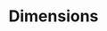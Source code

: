 ---
bigquery: https://console.cloud.google.com/bigquery?p=covid-19-dimensions-ai&page=table&d=data&t=publications
contributors: Digital Science, https://www.digital-science.com/
cost: Free for personal, non-commercial use.
description: Dimensions contains more than 100 million publications, ranging from
  articles published in scholarly journals, books and book chapters, to preprints
  and conference proceedings. All publications are contextualized with linked data
  sets, funding, publications, patents, clinical trials, and policy documents. You
  can also view associated categories, funders, institutions, and researcher profiles.
documentation: https://docs.dimensions.ai/bigquery/index.html
last_edit: Mon, 04 Apr 2022 19:04:00 GMT
location: https://www.dimensions.ai/products/free/
maintained_by: Digital Science, https://www.digital-science.com/
schema_fields: '[''id'', ''issue'', ''expiration_date'', ''arxiv_id'', ''publisher'',
  ''book_title'', ''acknowledgements'', ''legal_status'', ''subtitles'', ''investigators'',
  ''mesh_headings'', ''resulting_publication_ids'', ''category_rcdc'', ''publication_ids'',
  ''pages'', ''publication_date'', ''funder_org_state_codes'', ''funder_countries'',
  ''external_ids'', ''book_series_title'', ''kind'', ''date_normal'', ''priority_year'',
  ''date'', ''funder_org'', ''citations_count'', ''category_for'', ''original_assignee_orgs'',
  ''repository_name'', ''start_date'', ''legal_events'', ''research_org_countries'',
  ''registry'', ''funding_usd'', ''original_assignee'', ''category_icrp_ct'', ''embargo_date'',
  ''title'', ''parent_id'', ''research_org_country_names'', ''aliases'', ''supporting_grant_ids'',
  ''funding_aud'', ''funding_eur'', ''application_number'', ''open_access_categories_v2'',
  ''authors'', ''cited_by_ids'', ''end_date'', ''metrics'', ''gender'', ''wikipedia_url'',
  ''date_imported_gbq'', ''research_org_state_names'', ''date_inserted'', ''original_abstract'',
  ''labels'', ''associated_publication_id'', ''filing_date'', ''associated_publication_pmid'',
  ''year'', ''funding_jpy'', ''status'', ''open_access_categories'', ''funding_cny'',
  ''date_online'', ''address'', ''citation_string'', ''funder_org_cities'', ''current_assignee'',
  ''original_title'', ''foa_number'', ''doi'', ''family_count'', ''journal_lists'',
  ''links'', ''researcher_ids'', ''cpc'', ''category_bra'', ''proceedings_title'',
  ''granted_date'', ''organisation_details'', ''category_hrcs_hc'', ''editors'', ''end_year'',
  ''citations'', ''current_assignee_orgs'', ''source_id'', ''research_orgs'', ''license'',
  ''resulting_publication_doi'', ''funding_currency'', ''research_org_city_names'',
  ''granted_year'', ''grant_number'', ''funder_orgs'', ''categories'', ''inventor_names'',
  ''created_date'', ''relationships'', ''volume'', ''patent_ids'', ''category_sdg'',
  ''repository_id'', ''family_members_ids'', ''date_print'', ''journal'', ''brief_title'',
  ''assignee_orgs'', ''clinical_trial_ids'', ''pmcid'', ''funding_details'', ''publication_year'',
  ''associated_publication_arxiv_id'', ''description'', ''funding_nzd'', ''current_assignee_countries'',
  ''category_hrcs_rac'', ''active_years'', ''original_assignee_countries'', ''concepts'',
  ''interventions'', ''category_icrp_cso'', ''email_address'', ''funding_cad'', ''isbn'',
  ''category_uoa'', ''conference'', ''repository_url'', ''date_modified'', ''funder_org_countries'',
  ''language'', ''abstract'', ''associated_publication_doi'', ''linkout'', ''category_hra'',
  ''research_org_state_codes'', ''funding_amount'', ''established'', ''reference_ids'',
  ''research_org_cities'', ''funder_org_acronyms'', ''funding_chf'', ''acronyms'',
  ''jurisdiction'', ''conditions'', ''types'', ''associated_grant_ids'', ''type'',
  ''funding_gbp'', ''filing_status'', ''phase'', ''start_year'', ''family_id'', ''assignee_countries'',
  ''ipcr'', ''pmid'', ''name'', ''expiration_year'', ''filing_year'', ''mesh_terms'',
  ''acronym'', ''priority_date'', ''eisbn'', ''altmetrics'']'
shortname: dimensions
tags:
- scholarly literature
- patents
- funding
- clinical trials
- academic profiles
terms_of_use: 'Use of both the Dimensions COVID-19 dataset and full Dimensions dataset
  are subject to the Dimensions Terms of use: https://www.dimensions.ai/policies-terms-legal '
title: Dimensions
uuid: dcff88bd-fe6b-4fdb-8159-809bf9d7bc1c
---